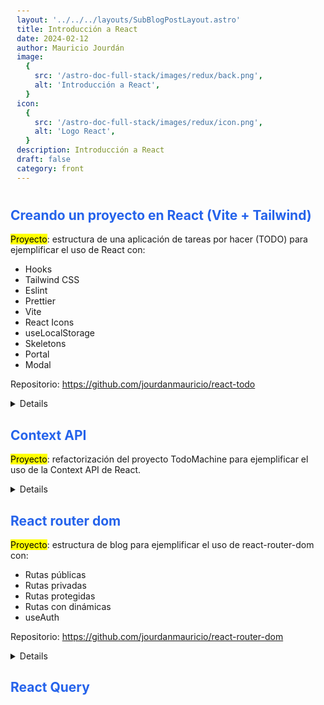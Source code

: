 ```yaml
---
layout: '../../../layouts/SubBlogPostLayout.astro'
title: Introducción a React
date: 2024-02-12
author: Mauricio Jourdán
image:
  {
    src: '/astro-doc-full-stack/images/redux/back.png',
    alt: 'Introducción a React',
  }
icon:
  {
    src: '/astro-doc-full-stack/images/redux/icon.png',
    alt: 'Logo React',
  }
description: Introducción a React
draft: false
category: front
---
```


<style>
  h1 { color: #713f12; }
  h2 { color: #2563eb; }
  h3 { color: #a855f7; }
  img {
    width: 100%;
    height: 100%;
    object-fit: cover;
  }
  pre {
    padding: 10px;
  }

  table {
    border-collapse: collapse; /* Elimina el espacio entre las celdas */
    width: 100%; /* Ancho de la tabla */
    margin: 0 auto; /* Centrar la tabla */
  }

  th, td {
    border: 1px solid #ddd; /* Borde de las celdas */
    padding: 8px; /* Relleno de las celdas */
    text-align: left; /* Alineación del texto */
  }

  th {
    background-color: #f2f2f2; /* Color de fondo del encabezado */
    font-weight: bold; /* Peso de la fuente del encabezado */
  }

  tr:nth-child(even) {
    background-color: #f9f9f9; /* Color de fondo de las filas pares */
  }
</style>

## Creando un proyecto en React (Vite + Tailwind)

<mark>Proyecto</mark>: estructura de una aplicación de tareas por hacer (TODO) para ejemplificar el uso de React con:

- Hooks
- Tailwind CSS
- Eslint
- Prettier
- Vite
- React Icons
- useLocalStorage
- Skeletons
- Portal
- Modal

Repositorio: https://github.com/jourdanmauricio/react-todo

<details>

### Creando el proyecto

```bash
npm create vite@latest todoMachine -- --template react
# npm create vite@latest pokedux -- --template react-ts
cd todoMachine

npm install -D tailwindcss postcss autoprefixer
npx tailwindcss init -p
git init
```
```bash
npm run dev
```

### Configuración

```js
// tailwind.config.js
/** @type {import('tailwindcss').Config} */
export default {
  content: [
    "./index.html",
    "./src/**/*.{js,ts,jsx,tsx}",
  ],
  theme: {
    extend: {},
  },
  plugins: [],
}
```
```CSS
/* index.css */
@tailwind base;
@tailwind components;
@tailwind utilities;
```
```js
// eslin.config.js
import js from '@eslint/js';
import globals from 'globals';
import react from 'eslint-plugin-react';
import reactHooks from 'eslint-plugin-react-hooks';
import reactRefresh from 'eslint-plugin-react-refresh';

export default [
  { ignores: ['dist'] },
  {
    files: ['**/*.{js,jsx}'],
    languageOptions: {
      ecmaVersion: 2020,
      globals: globals.browser,
      parserOptions: {
        ecmaVersion: 'latest',
        ecmaFeatures: { jsx: true },
        sourceType: 'module',
      },
    },
    settings: { react: { version: 'detect' } },
    plugins: {
      react,
      'react-hooks': reactHooks,
      'react-refresh': reactRefresh,
    },
    rules: {
      ...js.configs.recommended.rules,
      ...react.configs.recommended.rules,
      ...react.configs['jsx-runtime'].rules,
      ...reactHooks.configs.recommended.rules,
      'react/jsx-no-target-blank': 'off',
      'react/prop-types': 'off',
      'react-refresh/only-export-components': ['warn', { allowConstantExport: true }],
    },
  },
];
```
```js
// .prettierrc
{
  "semi": true,
  "singleQuote": true,
  "tabWidth": 2,
  "trailingComma": "es5",
  "printWidth": 100,
  "bracketSpacing": true,
  "jsxSingleQuote": true,
  "arrowParens": "always",
  "overrides": [
    {
      "files": "*.css",
      "options": {
        "singleQuote": false,
        "tabWidth": 4
      }
    }
  ]
}
```
```js
// jsconfig.json
{
  "compilerOptions": {
    "target": "es6",
    "module": "commonjs",
    "jsx": "react",
    "allowSyntheticDefaultImports": true,
    "baseUrl": ".",
    "paths": {
      "@/*": ["./src/*"]
    }
  },
  "exclude": ["node_modules", "dist"]
}
```
### Estructura de carpetas

```bash
|-- src
|   |-- components
|   |   |-- App
|   |   |   |-- index.jsx
|   |   |   |-- AppUi.jsx
|   |   |   \-- App.css
|   |   |-- CreateTodoButton
|   |   |   \-- index.jsx
|   |   |-- InputEmptytodos
|   |   |   \-- index.jsx
|   |   |-- Modal
|   |   |   \-- index.jsx
|   |   |-- Todocounter
|   |   |   \-- index.jsx
|   |   |-- TodoForm
|   |   |   \-- index.jsx
|   |   |-- TodoItem
|   |   |   \-- index.jsx
|   |   |-- TodoList
|   |   |   \-- index.jsx
|   |   |-- TodoSearch
|   |   |   \-- index.jsx
|   |   \-- TodosSkeleton
|   |       \-- index.jsx
|   |--hooks
|   |   \-- useTodos
|   |        \-- useLocalStorage.js
|   |--shared
|   |   \-- list.js
|   |-- index.css
|   |-- main.jsx
\-- index.html
```

```html
<!-- index.html -->
<!doctype html>
<html lang="es">

<head>
  <meta charset="UTF-8" />
  <link rel="icon" type="image/svg+xml" href="/vite.svg" />
  <meta name="viewport" content="width=device-width, initial-scale=1.0" />
  <title>Todo Machine</title>
</head>

<body>
  <div id="root"></div>
  <div id="modal"></div>
  <script type="module" src="/src/main.jsx"></script>
</body>

</html>
```
```jsx
// src/components/App/index.jsx
import { useState } from 'react';

import { useLocalStorage } from '../../hooks/useLocalStorage';
import './App.css';
import AppUi from './AppUi';

function App() {
  const { item: todos, saveItem: saveTodos, loading, error } = useLocalStorage('TODOS_V1', []);
  const [search, setSearch] = useState('');
  const [openModal, setOpenModal] = useState(false);

  const filteredTodos = todos.filter((todo) =>
    todo.text.toLowerCase().includes(search.toLowerCase())
  );
  const completedTodos = todos.filter((todo) => !!todo.completed).length;

  const completeTodo = (text) => {
    const todoIndex = todos.findIndex((todo) => todo.text === text);
    const newTodos = [...todos];
    newTodos[todoIndex].completed = !newTodos[todoIndex].completed;
    saveTodos(newTodos);
  };

  const deleteTodo = (text) => {
    const todoIndex = todos.findIndex((todo) => todo.text === text);
    const newTodos = [...todos];
    newTodos.splice(todoIndex, 1);
    saveTodos(newTodos);
  };

  const addTodo = (text) => {
    const newTodo = { text, completed: false };
    saveTodos([...todos, newTodo]);
  };

  return (
    <AppUi
      todos={todos}
      search={search}
      filteredTodos={filteredTodos}
      completedTodos={completedTodos}
      loading={loading}
      error={error}
      setSearch={setSearch}
      completeTodo={completeTodo}
      deleteTodo={deleteTodo}
      openModal={openModal}
      handleOpenModal={() => setOpenModal(!openModal)}
      addTodo={addTodo}
    />
  );
}

export default App;
```

```jsx
// src/components/App/AppUi.jsx
import { TodoCounter } from '../TodoCounter';
import TodoSearch from '../TodoSearch';
import { TodoList } from '../TodoList';
import { TodoItem } from '../TodoItem';
import { TodosSkeleton } from '../TodosSkeleton';
import CreateTodoButton from '../CreateTodoButton';
import { TodosError } from '../TodosError';
import { EmptyTodos } from '../EmptyTodos';
import { Modal } from '../Modal';
import TodoForm from '../TodoForm';

const AppUi = ({
  todos,
  loading,
  error,
  search,
  setSearch,
  completeTodo,
  deleteTodo,
  filteredTodos,
  completedTodos,
  openModal,
  handleOpenModal,
  addTodo,
}) => {
  return (
    <>
      <TodoCounter total={todos.length} completed={completedTodos} />
      <TodoSearch search={search} setSearch={setSearch} />

      <TodoList>
        {loading && <TodosSkeleton />}
        {error && <TodosError />}
        {!loading && !filteredTodos.length && <EmptyTodos />}

        {filteredTodos.map((todo) => (
          <TodoItem
            key={todo.text}
            text={todo.text}
            completed={todo.completed}
            onComplete={completeTodo}
            onDelete={deleteTodo}
          />
        ))}
      </TodoList>

      <CreateTodoButton onOpenModal={handleOpenModal} />

      {openModal && (
        <Modal>
          <TodoForm handleOpenModal={handleOpenModal} addTodo={addTodo} />
        </Modal>
      )}
    </>
  );
};
export default AppUi;
```
```css
/* src/components/App/App.css */
#root {
  max-width: 750px;
  margin: 0 auto;
  padding: 2rem;
  text-align: center;
}

@media (prefers-reduced-motion: no-preference) {
  a:nth-of-type(2) .logo {
    animation: logo-spin infinite 20s linear;
  }
}
```
```jsx
// src/components/CreateTodoButton/index.jsx
const CreateTodoButton = ({ onOpenModal }) => {
  return (
    <button
      onClick={onOpenModal}
      className='bg-cyan-400 shadow-[0px_0px_4px_white] border-0 rounded-full cursor-pointer text-5xl fixed bottom-6 right-6 font-bold text-gray-100 flex justify-center items-center h-16 w-16 rotate-0 transition-transform ease-in-out delay-150 hover:rotate-[224deg] transform-origin-center z-10'
    >
      {' '}
      <span className='relative -top-[2px]'>+</span>
    </button>
  );
};
export default CreateTodoButton;
```
```jsx
// src/components/InputEmptytodos/index.jsx
const EmptyTodos = () => {
  return <p className='mt-8'>No hay datos para mostrar...</p>;
};
export { EmptyTodos };
```
```jsx
// src/components/Modal/index.jsx
import ReactDom from 'react-dom';

const Modal = ({ children }) => {
  return ReactDom.createPortal(
    <div className='flex backdrop-blur-md bg-black/50 justify-center items-center fixed top-0 left-0 bottom-0 right-0'>
      {children}
    </div>,
    document.getElementById('modal')
  );
};
export { Modal };
```
```jsx
// src/components/TodoCounter/index.jsx
const TodoCounter = ({ total, completed }) => {
  return (
    <h1 className='text-2xl text-center p-12 font-normal'>
      Has completado <span className='font-bold'>{completed}</span> de{' '}
      <span className='font-bold'>{total}</span> TODOS
    </h1>
  );
};
export { TodoCounter };
```
```jsx
// src/components/TodoForm/index.jsx
import { useState, useEffect } from 'react';

const TodoForm = ({ handleOpenModal, addTodo }) => {
  const [newTodo, setNewTodo] = useState('');
  const [error, setError] = useState(null);

  useEffect(() => {
    const close = (e) => {
      if (e.keyCode === 27) {
        handleOpenModal();
      }
    };
    window.addEventListener('keydown', close);
    return () => window.removeEventListener('keydown', close);
  }, []);

  const handleSubmit = (event) => {
    event.preventDefault();

    // const formData = new FormData(event.target);
    // const data = Object.fromEntries(formData.entries());
    // const text = formData.get('todo');
    // addTodo(text);
    if (newTodo.trim() === '') {
      setError('El TODO no puede estar vacío');
      return;
    }
    addTodo(newTodo);
    handleOpenModal();
  };
  return (
    <form
      onSubmit={handleSubmit}
      className='flex flex-col gap-4 min-w-[350px] max-w-[500px] bg-gray-950 justify-center items-center p-8 rounded'
    >
      <label htmlFor='todo' className='text-center text-2xl py-8 font-normal'>
        Escribe tu nuevo TODO
      </label>
      <div className='relative w-full'>
        <textarea
          id='todo'
          name='todo'
          className='p-4 w-full bg-gray-800 rounded'
          rows='3'
          placeholder='Cortar la cebolla para el almuerzo'
          value={newTodo}
          onChange={(event) => setNewTodo(event.target.value)}
        />
        {error && <p className='text-red-500 absolute'>{error}</p>}
      </div>

      <div className='flex justify-between gap-8 mt-12'>
        <button
          onClick={handleOpenModal}
          type='button'
          className='p-2 w-[150px] hover:bg-gray-900 rounded'
        >
          Cancelar
        </button>
        <button
          type='submit'
          className='p-2 w-[150px] bg-cyan-500 hover:bg-cyan-600 font-bold rounded '
        >
          Crear TODO
        </button>
      </div>
    </form>
  );
};
export default TodoForm;
```
```jsx
// src/components/TodoItem/index.jsx
import { MdDeleteOutline } from 'react-icons/md';
import { MdCheck } from 'react-icons/md';

const TodoItem = ({ text, completed, onComplete, onDelete }) => {
  return (
    <li className='flex justify-between gap-8 items-center mt-8 px-6 shadow-[0px_0px_4px_white] w-full'>
      <span
        onClick={() => onComplete(text)}
        className={`cursor-pointer hover:text-green-500 ${completed && 'text-green-500'}`}
      >
        <MdCheck className='w-8 h-8' />
      </span>
      <p className={`my-4 text-lg grow text-start ${completed && 'line-through'}`}>{text}</p>
      <span onClick={() => onDelete(text)} className='hover:text-red-500 cursor-pointer'>
        <MdDeleteOutline className='w-7 h-7' />
      </span>
    </li>
  );
};
export { TodoItem };
```
```jsx
// src/components/TodoList/index.jsx
const TodoList = (props) => {
  return <ul className='w-full'>{props.children}</ul>;
};
export { TodoList };
```
```jsx
// src/components/TodoSearch/index.jsx
const TodoSearch = ({ search, setSearch }) => {
  return (
    <input
      onChange={(event) => setSearch(event.target.value)}
      value={search}
      className='my-0 p-4 rounded w-full'
      placeholder='Cortar cebolla'
    />
  );
};
export default TodoSearch;
```
```jsx
// src/components/TodoError/index.jsx
const TodosError = () => {
  return <p className='mt-8'>Error</p>;
};
export { TodosError };
```
```jsx
// src/components/TodosSkeleton/index.jsx
import { MdOutlineClear } from 'react-icons/md';
import { MdCheck } from 'react-icons/md';

const TodosSkeleton = () => {
  return (
    <ul className='w-full'>
      {[1, 2, 3].map((todo) => (
        <li
          key={todo}
          className='flex justify-between gap-8 items-center mt-8 px-6 py-4 shadow-sm rounded-lg bg-gray-800 w-full animate-pulse'
        >
          <span className='text-2xl font-bold text-gray-700'>
            <MdCheck className='w-8 h-8 text-gray-600' />
          </span>
          <p className='text-lg grow text-start bg-gray-700 rounded-md h-6'></p>
          <span className='text-2xl font-bold text-gray-700 relative -top-7'>
            <MdOutlineClear className='w-8 h-8 text-gray-600' />
          </span>
        </li>
      ))}
    </ul>
  );
};

export { TodosSkeleton };
```

</details>

## Context API

<mark>Proyecto</mark>: refactorización del proyecto TodoMachine para ejemplificar el uso de la Context API de React.

<details>

```jsx
// src/components/App/AppUi.jsx
import TodoSearch from '../TodoSearch';
import { TodoList } from '../TodoList';
import { TodoItem } from '../TodoItem';
import { TodosSkeleton } from '../TodosSkeleton';
import CreateTodoButton from '../CreateTodoButton';
import { TodosError } from '../TodosError';
import { EmptyTodos } from '../EmptyTodos';
import { Modal } from '../Modal';
import TodoForm from '../TodoForm';

const AppUi = () => {
  const { error, loading, filteredTodos, completeTodo, deleteTodo, openModal } =
    useContext(TodoContext);

  return (
    <>
      <TodoCounter />
      <TodoSearch />

      <TodoList>
        {loading && <TodosSkeleton />}
        {error && <TodosError />}
        {!loading && !filteredTodos.length && <EmptyTodos />}

        {filteredTodos.map((todo) => (
          <TodoItem
            key={todo.text}
            text={todo.text}
            completed={todo.completed}
            onComplete={completeTodo}
            onDelete={deleteTodo}
          />
        ))}
      </TodoList>

      <CreateTodoButton />

      {openModal && (
        <Modal>
          <TodoForm />
        </Modal>
      )}
    </>
  );
};
export default AppUi;
```
```jsx
// src/components/App/index.jsx
import { TodoProvider } from '../../TodoContext';
import './App.css';
import AppUi from './AppUi';

function App() {
  return (
    <TodoProvider>
      <AppUi />
    </TodoProvider>
  );
}

export default App;
```
```jsx
// src/components/CreateTodoButton/index.jsx
import { useContext } from 'react';

import { TodoContext } from '../../TodoContext';

const CreateTodoButton = () => {
  const { handleOpenModal } = useContext(TodoContext);
  return (
    <button
      onClick={handleOpenModal}
      className='bg-cyan-400 shadow-[0px_0px_4px_white] border-0 rounded-full cursor-pointer text-5xl fixed bottom-6 right-6 font-bold text-gray-100 flex justify-center items-center h-16 w-16 rotate-0 transition-transform ease-in-out delay-150 hover:rotate-[224deg] transform-origin-center z-10'
    >
      {' '}
      <span className='relative -top-[2px]'>+</span>
    </button>
  );
};
export default CreateTodoButton;
```
```jsx
// src/components/todocounter/index.jsx
import { useContext } from 'react';

import { TodoContext } from '../../TodoContext';

const TodoCounter = () => {
  const { completedTodos, todos } = useContext(TodoContext);

  return (
    <h1 className='text-2xl text-center p-12 font-normal'>
      Has completado <span className='font-bold'>{completedTodos}</span> de{' '}
      <span className='font-bold'>{todos.length}</span> TODOS
    </h1>
  );
};
export { TodoCounter };
```
```jsx
// src/components/TodoForm/index.jsx
import { useState, useEffect } from 'react';

import { useContext } from 'react';

import { TodoContext } from '../../TodoContext';

const TodoForm = () => {
  const [newTodo, setNewTodo] = useState('');
  const [error, setError] = useState(null);

  const { handleOpenModal, addTodo } = useContext(TodoContext);

  useEffect(() => {
    const close = (e) => {
      if (e.keyCode === 27) {
        handleOpenModal();
      }
    };
    window.addEventListener('keydown', close);
    return () => window.removeEventListener('keydown', close);
  }, []);

  const handleSubmit = (event) => {
    event.preventDefault();

    // const formData = new FormData(event.target);
    // const data = Object.fromEntries(formData.entries());
    // const text = formData.get('todo');
    // addTodo(text);
    if (newTodo.trim() === '') {
      setError('El TODO no puede estar vacío');
      return;
    }
    addTodo(newTodo);
    handleOpenModal();
  };
  return (
    <form
      onSubmit={handleSubmit}
      className='flex flex-col gap-4 min-w-[350px] max-w-[500px] bg-gray-950 justify-center items-center p-8 rounded'
    >
      <label htmlFor='todo' className='text-center text-2xl py-8 font-normal'>
        Escribe tu nuevo TODO
      </label>
      <div className='relative w-full'>
        <textarea
          id='todo'
          name='todo'
          className='p-4 w-full bg-gray-800 rounded'
          rows='3'
          placeholder='Cortar la cebolla para el almuerzo'
          value={newTodo}
          onChange={(event) => setNewTodo(event.target.value)}
        />
        {error && <p className='text-red-500 absolute'>{error}</p>}
      </div>

      <div className='flex justify-between gap-8 mt-12'>
        <button
          onClick={handleOpenModal}
          type='button'
          className='p-2 w-[150px] hover:bg-gray-900 rounded'
        >
          Cancelar
        </button>
        <button
          type='submit'
          className='p-2 w-[150px] bg-cyan-500 hover:bg-cyan-600 font-bold rounded '
        >
          Crear TODO
        </button>
      </div>
    </form>
  );
};
export default TodoForm;
```
```jsx
// src/components/TodoSearch/index.jsx
import { useContext } from 'react';

import { TodoContext } from '../../TodoContext';

const TodoSearch = () => {
  const { search, setSearch } = useContext(TodoContext);
  return (
    <input
      onChange={(event) => setSearch(event.target.value)}
      value={search}
      className='my-0 p-4 rounded w-full'
      placeholder='Cortar cebolla'
    />
  );
};
export default TodoSearch;
```
```jsx
// src/TodoContext/index.jsx
import React, { useState } from 'react';
import { useLocalStorage } from '../hooks/useLocalStorage';

const TodoContext = React.createContext();

function TodoProvider({ children }) {
  const { item: todos, saveItem: saveTodos, loading, error } = useLocalStorage('TODOS_V1', []);
  const [search, setSearch] = useState('');
  const [openModal, setOpenModal] = useState(false);

  const filteredTodos = todos.filter((todo) =>
    todo.text.toLowerCase().includes(search.toLowerCase())
  );
  const completedTodos = todos.filter((todo) => !!todo.completed).length;

  const completeTodo = (text) => {
    const todoIndex = todos.findIndex((todo) => todo.text === text);
    const newTodos = [...todos];
    newTodos[todoIndex].completed = !newTodos[todoIndex].completed;
    saveTodos(newTodos);
  };

  const deleteTodo = (text) => {
    const todoIndex = todos.findIndex((todo) => todo.text === text);
    const newTodos = [...todos];
    newTodos.splice(todoIndex, 1);
    saveTodos(newTodos);
  };

  const addTodo = (text) => {
    const newTodo = { text, completed: false };
    saveTodos([...todos, newTodo]);
  };

  return (
    <TodoContext.Provider
      value={{
        todos,
        filteredTodos,
        completedTodos,
        loading,
        error,
        search,
        openModal,
        saveItem: saveTodos,
        completeTodo,
        deleteTodo,
        addTodo,
        setSearch,
        handleOpenModal: () => setOpenModal(!openModal),
      }}
    >
      {children}
    </TodoContext.Provider>
  );
}

export { TodoContext, TodoProvider };
```
</details>

## React router dom

<mark>Proyecto</mark>: estructura de blog para ejemplificar el uso de react-router-dom con:

- Rutas públicas
- Rutas privadas
- Rutas protegidas
- Rutas con dinámicas
- useAuth

Repositorio: https://github.com/jourdanmauricio/react-router-dom

<details>

### Creando el proyecto

```bash
npm create vite@latest react-router-dom -- --template react
# npm create vite@latest react-router-dom -- --template react-ts
cd react-router-dom

npm install -D tailwindcss postcss autoprefixer
npm install --save react-router-dom@v6.0.3
npx tailwindcss init -p
git init
```
```bash
npm run dev
```

### Configuración

```js
// tailwind.config.js
/** @type {import('tailwindcss').Config} */
export default {
  content: [
    "./index.html",
    "./src/**/*.{js,ts,jsx,tsx}",
  ],
  theme: {
    extend: {},
  },
  plugins: [],
}
```
```CSS
/* index.css */
@tailwind base;
@tailwind components;
@tailwind utilities;
```
```js
// eslin.config.js
import js from '@eslint/js';
import globals from 'globals';
import react from 'eslint-plugin-react';
import reactHooks from 'eslint-plugin-react-hooks';
import reactRefresh from 'eslint-plugin-react-refresh';

export default [
  { ignores: ['dist'] },
  {
    files: ['**/*.{js,jsx}'],
    languageOptions: {
      ecmaVersion: 2020,
      globals: globals.browser,
      parserOptions: {
        ecmaVersion: 'latest',
        ecmaFeatures: { jsx: true },
        sourceType: 'module',
      },
    },
    settings: { react: { version: 'detect' } },
    plugins: {
      react,
      'react-hooks': reactHooks,
      'react-refresh': reactRefresh,
    },
    rules: {
      ...js.configs.recommended.rules,
      ...react.configs.recommended.rules,
      ...react.configs['jsx-runtime'].rules,
      ...reactHooks.configs.recommended.rules,
      'react/jsx-no-target-blank': 'off',
      'react/prop-types': 'off',
      'react-refresh/only-export-components': ['warn', { allowConstantExport: true }],
    },
  },
];
```
```js
// .prettierrc
{
  "semi": true,
  "singleQuote": true,
  "tabWidth": 2,
  "trailingComma": "es5",
  "printWidth": 100,
  "bracketSpacing": true,
  "jsxSingleQuote": true,
  "arrowParens": "always",
  "overrides": [
    {
      "files": "*.css",
      "options": {
        "singleQuote": false,
        "tabWidth": 4
      }
    }
  ]
}
```
```js
// jsconfig.json
{
  "compilerOptions": {
    "target": "es6",
    "module": "commonjs",
    "jsx": "react",
    "allowSyntheticDefaultImports": true,
    "baseUrl": ".",
    "paths": {
      "@/*": ["./src/*"]
    }
  },
  "exclude": ["node_modules", "dist"]
}
```
### Estructura de carpetas

```bash
|-- src
|   |-- components
|   |   |-- BlogPost
|   |   |   \-- index.jsx
|   |   |-- Menu
|   |   |   \-- index.jsx
|   |-- Pages
|   |   |-- BlogPage
|   |   |   \-- index.jsx
|   |   |-- BlogPostPage
|   |   |   \-- index.jsx
|   |   |-- HomePage
|   |   |   \-- index.jsx
|   |   |-- LoginPage
|   |   |   \-- index.jsx
|   |   |-- LogoutPage
|   |   |   \-- index.jsx
|   |   |-- NotFoundPage
|   |   |   \-- index.jsx
|   |   \-- ProfilePage
|   |       \-- index.jsx
|   |-- data
|   |   \-- blogData.js
|   |-- AuthContext
|   |   \-- index.jsx
|   |-- index.css
|   |-- App.jsx
|   \-- App.css
\-- index.html
```

```html
<!-- index.html -->
<!doctype html>
<html lang="es">
  <head>
    <meta charset="UTF-8" />
    <link rel="icon" type="image/svg+xml" href="/vite.svg" />
    <meta name="viewport" content="width=device-width, initial-scale=1.0" />
    <title>Blog</title>
  </head>
  <body>
    <div id="root"></div>
    <script type="module" src="/src/main.jsx"></script>
  </body>
</html>
```
```jsx
// src/main.jsx
import { StrictMode } from 'react'
import { createRoot } from 'react-dom/client'
import './index.css'
import App from './App.jsx'

createRoot(document.getElementById('root')).render(
  <StrictMode>
    <App />
  </StrictMode>,
)
```
```jsx
// src/App.jsx
import { HashRouter, Route, Routes } from 'react-router-dom';

import { AuthProvider, AuthRoute } from './AuthContext';
import { Menu } from './components/Menu';
import { HomePage } from './Pages/HomePage';
import { BlogPage } from './Pages/BlogPage';
import { ProfilePage } from './Pages/ProfilePage';
import { NotFoundPage } from './Pages/NotFoundPage';
// import { BlogPostPage } from './components/Pages/BlogPostPage';
import BlogPost from './components/BlogPost';
import './App.css';
import { LoginPage } from './Pages/LoginPage';
import { LogoutPage } from './Pages/LogoutPage';

function App() {
  return (
    <>
      <HashRouter>
        <AuthProvider>
          <Menu />
          <Routes>
            <Route path='/' element={<HomePage />} />

            {/* <Route path='/blog' element={<BlogPage />} />
          <Route path='/blog/:slug' element={<BlogPostPage />} /> */}

            {/* Nested Route */}
            <Route path='/blog' element={<BlogPage />}>
              <Route path=':slug' element={<BlogPost />} />
            </Route>

            <Route path='/login' element={<LoginPage />} />
            <Route
              path='/logout'
              element={
                <AuthRoute>
                  <LogoutPage />{' '}
                </AuthRoute>
              }
            />
            <Route
              path='/profile'
              element={
                <AuthRoute>
                  <ProfilePage />
                </AuthRoute>
              }
            />
            <Route path='*' element={<NotFoundPage />} />
          </Routes>
        </AuthProvider>
      </HashRouter>
    </>
  );
}

export default App;
```
```css
/* src/App.css */
#root {
    max-width: 1280px;
    margin: 0 auto;
    padding: 2rem;
    /* text-align: center; */
}
```
```jsx
// src/AuthContext/index.jsx
import React from 'react';
import { Navigate, useLocation, useNavigate } from 'react-router-dom';

const adminList = ['mjourdan', 'admin'];

const AuthContext = React.createContext();

function AuthProvider({ children }) {
  const [user, setUser] = React.useState(null);

  const navigate = useNavigate();

  const location = useLocation();
  const from = location.state?.from || '/';

  const login = (username) => {
    const isAdmin = adminList.find((admin) => admin === username);
    setUser({ username, isAdmin });

    navigate(from, { replace: true });
  };

  const logout = () => {
    setUser(null);
    navigate('/');
  };

  const auth = { user, login, logout };
  return <AuthContext.Provider value={auth}>{children}</AuthContext.Provider>;
}

const AuthRoute = (props) => {
  const auth = useAuth();

  const location = useLocation();

  if (!auth.user) {
    return <Navigate to='/login' state={{ from: location }} replace />;
  }

  return props.children;
};

// Utilizaremos un hook personalizado para acceder al contexto de autenticación (consumer).
// Este hook se llamará useAuth y devolverá el contexto de autenticación.
// Facilitará la importación.
function useAuth() {
  const auth = React.useContext(AuthContext);
  return auth;
}

export {
  AuthProvider,
  // AuthContext
  useAuth,
  AuthRoute,
};
```
```jsx
// src/components/Menu/index.jsx
import { NavLink } from 'react-router-dom';
import { useAuth } from '../../AuthContext';

const routes = [
  { id: 1, label: 'Home', url: '/', private: false, publicOnly: false },
  { id: 2, label: 'Blog', url: '/blog', private: false, publicOnly: false },
  { id: 3, label: 'Profile', url: '/profile', private: true, publicOnly: false },
  { id: 4, label: 'Login', url: '/login', private: false, publicOnly: true },
  { id: 5, label: 'Logout', url: '/logout', private: true, publicOnly: false },
];

const Menu = () => {
  const auth = useAuth();

  return (
    <nav>
      <ul className='flex space-x-4'>
        {routes.map((route) => {
          if (route.private && !auth.user) {
            return null;
          }

          if (route.publicOnly && auth.user) {
            return null;
          }

          return (
            <li key={route.id}>
              <NavLink
                to={route.url}
                className={({ isActive }) => (isActive ? 'text-red-500' : 'text-blue-500')}
              >
                {route.label}
              </NavLink>
            </li>
          );
        })}
      </ul>
    </nav>
  );
};
export { Menu };
```
```jsx
// src/components/BlogPost/index.jsx
import { useNavigate, useParams } from 'react-router-dom';
import { blogData } from '../../data/blogData';
import { useAuth } from '../../AuthContext';

const BlogPost = () => {
  const { slug } = useParams();

  const auth = useAuth();
  const navigate = useNavigate();

  const blogPost = blogData.find((post) => post.slug === slug);

  const canDelete = auth.user && (auth.user?.isAdmin || blogPost?.author === auth.user?.username);

  const returnToBlog = () => {
    // navigate(-1);
    navigate('/blog');
  };

  const commentPost = () => {
    if (!auth.user) {
      navigate('/login', { state: { from: `/blog/${slug}` } });
    } else {
      navigate(`/blog/${slug}/comment`);
    }
  };

  return (
    <>
      {blogPost && (
        <>
          <div className='relative my-8 '>
            <button className='absolute border rounded p-2' onClick={returnToBlog}>
              <span className='font-medium'>&lt; Ocultar</span>
            </button>
            <h3 className='text-2xl text-center font-bold'>{blogPost.title}</h3>
          </div>
          <p className='my-8'>{blogPost.content}</p>
          <p>{blogPost.author}</p>
          {canDelete && <button className='border rounded p-2 mt-8'>Eliminar post</button>}
          <button onClick={commentPost} className='border rounded p-2 mt-8'>
            Comentar post
          </button>
        </>
      )}
    </>
  );
};

export default BlogPost;
```js
// src/data/blogData.js
export const blogData = [
  {
    title: '¿Qué es React?',
    slug: 'que-es-react',
    id: 1,
    content: 'React es una librería de JavaScript para construir interfaces de usuario.',
    author: 'Mauricio Jourdan',
  },
  {
    title: '¿Qué es React Router?',
    slug: 'que-es-react-router',
    id: 2,
    content: 'React Router es una librería de React para manejar rutas en una aplicación.',
    author: 'Mauricio Jourdan',
  },
  {
    title: '¿Qué es JSX?',
    slug: 'que-es-jsx',
    id: 3,
    content:
      'JSX es una extensión de la sintaxis de JavaScript que permite escribir HTML en JavaScript.',
    author: 'Mauricio Jourdan',
  },
  {
    title: '¿Qué es ESLint?',
    slug: 'que-es-eslint',
    id: 6,
    content:
      'ESLint es una herramienta de análisis de código estático para identificar problemas en el código JavaScript.',
    author: 'Mauricio Jourdan',
  },
  {
    title: '¿Qué es Prettier?',
    slug: 'que-es-prettier',
    id: 7,
    content:
      'Prettier es una herramienta de formateo de código para mantener un estilo de código consistente.',
  },
  {
    title: '¿Qué es PostCSS?',
    slug: 'que-es-postcss',
    id: 9,
    content: 'PostCSS es una herramienta para transformar CSS con JavaScript.',
  },
  {
    title: '¿Qué es Jest?',
    slug: 'que-es-jest',
    id: 10,
    content: 'Jest es un framework de pruebas de JavaScript con un enfoque en simplicidad.',
  },
  {
    title: '¿Qué es React Testing Library?',
    slug: 'que-es-react-testing-library',
    id: 11,
    content:
      'React Testing Library es una librería para probar componentes de React de la forma en que los usuarios interactúan con ellos.',
  },
  {
    title: '¿Qué es Cypress?',
    slug: 'que-es-cypress',
    id: 12,
    content:
      'Cypress es una herramienta de pruebas de extremo a extremo para aplicaciones web modernas.',
  },
];
```
```jsx
// src/Pages/BlogPage/index.jsx
import { Link, Outlet } from 'react-router-dom';
import { blogData } from '../../data/blogData';

const BlogLink = ({ post }) => {
  return (
    <li className='my-2'>
      <Link to={`/blog/${post.slug}`}>{post.title}</Link>
    </li>
  );
};

const BlogPage = () => {
  return (
    <>
      <h1 className='text-2xl my-8 font-bold text-center'>BlogPage</h1>

      <ul>
        {blogData.map((post) => (
          <BlogLink key={post.id} post={post} />
        ))}
      </ul>

      {/* Nested Routes */}
      <Outlet />
    </>
  );
};
export { BlogPage };
```
```jsx
// src/Pages/HomePage/index.jsx
const HomePage = () => {
  return <h1 className='text-2xl my-8 font-bold text-center'>Home</h1>;
};
export { HomePage };
```
```jsx
// src/Pages/BlogPostPage/index.jsx
import { useNavigate, useParams } from 'react-router-dom';
import { blogData } from '../../data/blogData';

const BlogPostPage = () => {
  const { slug } = useParams();
  const navigate = useNavigate();

  const blogPost = blogData.find((post) => post.slug === slug);

  const returnToBlog = () => {
    // navigate(-1);
    navigate('/blog');
  };

  return (
    <>
      {blogPost && (
        <>
          <div className='relative my-8 '>
            <button className='absolute border rounded p-2' onClick={returnToBlog}>
              <span className='font-medium'>&lt; Volver atrás</span>
            </button>
            <h2 className='text-2xl text-center font-bold'>{blogPost.title}</h2>
          </div>
          <p className='my-8'>{blogPost.content}</p>
          <p>{blogPost.author}</p>
        </>
      )}
    </>
  );
};

export { BlogPostPage };
```
```jsx
// src/Pages/LoginPage/index.jsx
import { useState } from 'react';

import { useAuth } from '../../AuthContext';
import { useLocation, useNavigate } from 'react-router-dom';

const LoginPage = () => {
  const [username, setUsername] = useState('');

  const auth = useAuth();
  const navigate = useNavigate();
  const location = useLocation();
  const from = location.state?.from || '/';

  const handleSubmit = (e) => {
    e.preventDefault();
    auth.login(username);
  };

  if (auth.user) {
    navigate(from, { replace: true });
  }

  return (
    <>
      <h1 className='text-2xl my-8 font-bold text-center'>Login</h1>

      <form onSubmit={handleSubmit}>
        <label htmlFor='username'>Username</label>
        <input
          className='block w-full p-2 border border-gray-300 rounded mt-1'
          id='username'
          name='username'
          type='text'
          placeholder=''
          value={username}
          onChange={(e) => setUsername(e.target.value)}
        />
        <button className='border rounded p-2 mt-8' type='submit'>
          Login
        </button>
      </form>
    </>
  );
};

export { LoginPage };
```
```jsx
// src/Pages/LogoutPage/index.jsx
import { useState } from 'react';

import { useAuth } from '../../AuthContext';
import { useLocation, useNavigate } from 'react-router-dom';

const LoginPage = () => {
  const [username, setUsername] = useState('');

  const auth = useAuth();
  const navigate = useNavigate();
  const location = useLocation();
  const from = location.state?.from || '/';

  const handleSubmit = (e) => {
    e.preventDefault();
    auth.login(username);
  };

  if (auth.user) {
    navigate(from, { replace: true });
  }

  return (
    <>
      <h1 className='text-2xl my-8 font-bold text-center'>Login</h1>

      <form onSubmit={handleSubmit}>
        <label htmlFor='username'>Username</label>
        <input
          className='block w-full p-2 border border-gray-300 rounded mt-1'
          id='username'
          name='username'
          type='text'
          placeholder=''
          value={username}
          onChange={(e) => setUsername(e.target.value)}
        />
        <button className='border rounded p-2 mt-8' type='submit'>
          Login
        </button>
      </form>
    </>
  );
};

export { LoginPage };
```
```jsx
// src/Pages/ProfilePage/index.jsx
// import { Navigate } from 'react-router-dom';
import { useAuth } from '../../AuthContext';

const ProfilePage = () => {
  const auth = useAuth();

  // if (!auth.user) {
  //   return <Navigate to='/login' />;
  // }

  return (
    <>
      <h1 className='text-2xl my-8 font-bold text-center'>Perfil</h1>
      <p>Bienvenido, {auth.user.username} </p>
    </>
  );
};
export { ProfilePage };
```
```jsx
// src/Pages/NotFoundPage/index.jsx
const NotFoundPage = () => {
  return <h1 className='text-2xl my-8 font-bold text-center'>No encontrado</h1>;
};
export { NotFoundPage };
```

</details>

## React Query